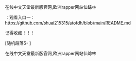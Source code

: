 在线中文天堂最新版官网,欧洲rapper网站仙踪林

：观看入口一：https://github.com/shuai215315/atofdh/blob/main/README.md


记得收藏！！！



[随机段落5-
]






在线中文天堂最新版官网,欧洲rapper网站仙踪林
